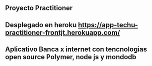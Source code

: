 ## Proyecto Practitioner
## Desplegado en heroku https://app-techu-practitioner-frontjt.herokuapp.com/
## Aplicativo Banca x internet con tencnologias open source Polymer, node js y mondodb
